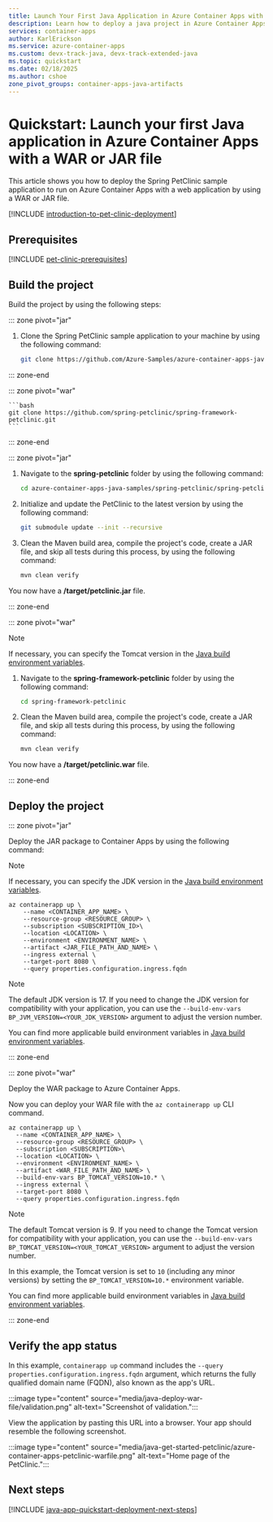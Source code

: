 ```yaml
---
title: Launch Your First Java Application in Azure Container Apps with a WAR or JAR File
description: Learn how to deploy a java project in Azure Container Apps with a WAR or JAR file.
services: container-apps
author: KarlErickson
ms.service: azure-container-apps
ms.custom: devx-track-java, devx-track-extended-java
ms.topic: quickstart
ms.date: 02/18/2025
ms.author: cshoe
zone_pivot_groups: container-apps-java-artifacts
---
```


# Quickstart: Launch your first Java application in Azure Container Apps with a WAR or JAR file

This article shows you how to deploy the Spring PetClinic sample application to run on Azure Container Apps with a web application by using a WAR or JAR file.

[!INCLUDE [introduction-to-pet-clinic-deployment](includes/introduction-to-pet-clinic-deployment.md)]

## Prerequisites

[!INCLUDE [pet-clinic-prerequisites](includes/pet-clinic-prerequisites.md)]

## Build the project

Build the project by using the following steps:

::: zone pivot="jar"

1. Clone the Spring PetClinic sample application to your machine by using the following command:

    ```bash
    git clone https://github.com/Azure-Samples/azure-container-apps-java-samples.git
    ```

::: zone-end

::: zone pivot="war"

    ```bash
    git clone https://github.com/spring-petclinic/spring-framework-petclinic.git
    ```

::: zone-end

::: zone pivot="jar"

1. Navigate to the **spring-petclinic** folder by using the following command:

    ```bash
    cd azure-container-apps-java-samples/spring-petclinic/spring-petclinic/
    ```

1. Initialize and update the PetClinic to the latest version by using the following command:

    ```bash
    git submodule update --init --recursive
    ```

1. Clean the Maven build area, compile the project's code, create a JAR file, and skip all tests during this process, by using the following command:

    ```bash
    mvn clean verify
    ```

You now have a **/target/petclinic.jar** file.

::: zone-end

::: zone pivot="war"

> [!NOTE]
> If necessary, you can specify the Tomcat version in the [Java build environment variables](java-build-environment-variables.md).

1. Navigate to the **spring-framework-petclinic** folder by using the following command:

    ```bash
    cd spring-framework-petclinic
    ```

1. Clean the Maven build area, compile the project's code, create a JAR file, and skip all tests during this process, by using the following command:

    ```bash
    mvn clean verify
    ```

You now have a **/target/petclinic.war** file.

::: zone-end

## Deploy the project

::: zone pivot="jar"

Deploy the JAR package to Container Apps by using the following command:

> [!NOTE]
> If necessary, you can specify the JDK version in the [Java build environment variables](java-build-environment-variables.md).

```azurecli
az containerapp up \
    --name <CONTAINER_APP_NAME> \
    --resource-group <RESOURCE_GROUP> \
    --subscription <SUBSCRIPTION_ID>\
    --location <LOCATION> \
    --environment <ENVIRONMENT_NAME> \
    --artifact <JAR_FILE_PATH_AND_NAME> \
    --ingress external \
    --target-port 8080 \
    --query properties.configuration.ingress.fqdn
```

> [!NOTE]
> The default JDK version is 17. If you need to change the JDK version for compatibility with your application, you can use the `--build-env-vars BP_JVM_VERSION=<YOUR_JDK_VERSION>` argument to adjust the version number.

You can find more applicable build environment variables in [Java build environment variables](java-build-environment-variables.md).

::: zone-end

::: zone pivot="war"

Deploy the WAR package to Azure Container Apps.

Now you can deploy your WAR file with the `az containerapp up` CLI command.

```azurecli
az containerapp up \
  --name <CONTAINER_APP_NAME> \
  --resource-group <RESOURCE_GROUP> \
  --subscription <SUBSCRIPTION>\
  --location <LOCATION> \
  --environment <ENVIRONMENT_NAME> \
  --artifact <WAR_FILE_PATH_AND_NAME> \
  --build-env-vars BP_TOMCAT_VERSION=10.* \
  --ingress external \
  --target-port 8080 \
  --query properties.configuration.ingress.fqdn
```

> [!NOTE]
> The default Tomcat version is 9. If you need to change the Tomcat version for compatibility with your application, you can use the `--build-env-vars BP_TOMCAT_VERSION=<YOUR_TOMCAT_VERSION>` argument to adjust the version number.

In this example, the Tomcat version is set to `10` (including any minor versions) by setting the `BP_TOMCAT_VERSION=10.*` environment variable.

You can find more applicable build environment variables in [Java build environment variables](java-build-environment-variables.md).

::: zone-end

## Verify the app status

In this example, `containerapp up` command includes the `--query properties.configuration.ingress.fqdn` argument, which returns the fully qualified domain name (FQDN), also known as the app's URL.

:::image type="content" source="media/java-deploy-war-file/validation.png" alt-text="Screenshot of validation.":::

View the application by pasting this URL into a browser. Your app should resemble the following screenshot.

:::image type="content" source="media/java-get-started-petclinic/azure-container-apps-petclinic-warfile.png" alt-text="Home page of the PetClinic.":::

## Next steps

[!INCLUDE [java-app-quickstart-deployment-next-steps](includes/java-app-quickstart-deployment-next-steps.md)]
